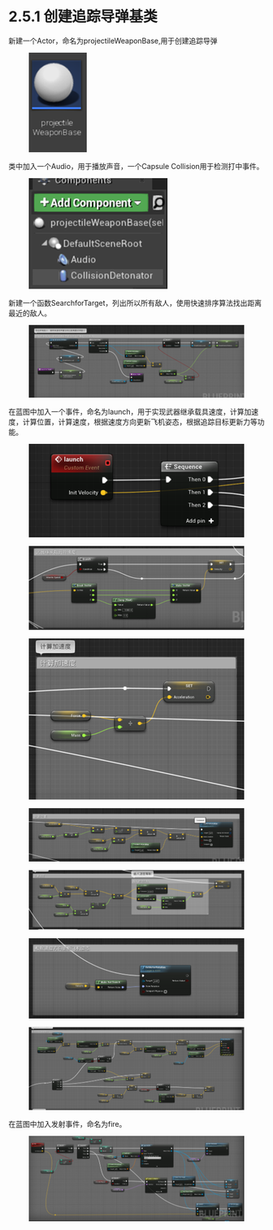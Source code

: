 # 2.5.1 创建追踪导弹基类

新建一个Actor，命名为projectileWeaponBase,用于创建追踪导弹

<figure><img src="../../.gitbook/assets/image (175).png" alt=""><figcaption></figcaption></figure>

类中加入一个Audio，用于播放声音，一个Capsule Collision用于检测打中事件。

<figure><img src="../../.gitbook/assets/image (110).png" alt=""><figcaption></figcaption></figure>

新建一个函数SearchforTarget，列出所以所有敌人，使用快速排序算法找出距离最近的敌人。

<figure><img src="../../.gitbook/assets/image (119).png" alt=""><figcaption></figcaption></figure>

在蓝图中加入一个事件，命名为launch，用于实现武器继承载具速度，计算加速度，计算位置，计算速度，根据速度方向更新飞机姿态，根据追踪目标更新力等功能。

<figure><img src="../../.gitbook/assets/image (165).png" alt=""><figcaption></figcaption></figure>

<figure><img src="../../.gitbook/assets/image (125).png" alt=""><figcaption></figcaption></figure>

<figure><img src="../../.gitbook/assets/image (138).png" alt=""><figcaption></figcaption></figure>

<figure><img src="../../.gitbook/assets/image (192).png" alt=""><figcaption></figcaption></figure>

<figure><img src="../../.gitbook/assets/image (158).png" alt=""><figcaption></figcaption></figure>

<figure><img src="../../.gitbook/assets/image (126).png" alt=""><figcaption></figcaption></figure>

<figure><img src="../../.gitbook/assets/image (140).png" alt=""><figcaption></figcaption></figure>

在蓝图中加入发射事件，命名为fire。

<figure><img src="../../.gitbook/assets/image (162).png" alt=""><figcaption></figcaption></figure>
